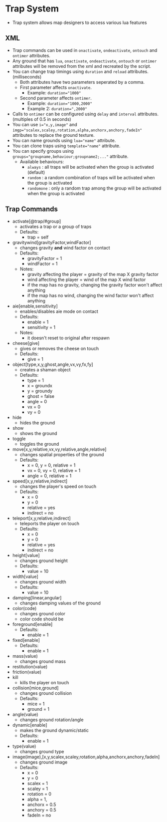 # Trap System

- Trap system allows map designers to access various lua features 

## XML

- Trap commands can be used in `onactivate`, `ondeactivate`, `ontouch` and `ontimer` attributes.
- Any ground that has `lua`, `onactivate`, `ondeactivate`, `ontouch` or `ontimer` attributes will be removed from the xml and recreated by the script.
- You can change trap timings using `duration` and `reload` attributes. (milliseconds)
    - Both attributes have two parameters seperated by a comma.
    - First parameter affects `onactivate`.
        - Example: `duration="1000"`
    - Second parameter affects `ontimer`.
        - Example: `duration="1000,2000"`
        - Example 2: `duration=",2000"`
- Calls to `ontimer` can be configured using `delay` and `interval` attributes. (multiples of 0.5 in seconds)
- You can use `i="x,y,image"` and `imgp="scalex,scaley,rotation,alpha,anchorx,anchory,fadeIn"` attributes to replace the ground texture.
- You can name grounds using `lua="name"` attribute.
- You can clone traps using `template="name"` attribute.
- You can specify groups using `groups="groupname,behaviour;groupname2;..."` attribute.
    - Available behaviours:
        - `always` : all traps will be activated when the group is activated (default)
        - `random` : a random combination of traps will be activated when the group is activated
        - `randomone` : only a random trap among the group will be activated when the group is activated

## Trap Commands

- activate[@trap/#group]
    - activates a trap or a group of traps
    - Defaults:
        - trap = self
- gravitywind[gravityFactor,windFactor]
    - changes gravity **and** wind factor on contact
    - Defaults:
        - gravityFactor = 1
        - windFactor = 1
    - Notes:
        - gravity affecting the player = gravity of the map X gravity factor
        - wind affecting the player = wind of the map X wind factor
        - if the map has no gravity, changing the gravity factor won't affect anything
        - if the map has no wind, changing the wind factor won't affect anything
- aie[enable,sensitivity]
    - enables/disables aie mode on contact
    - Defaults:
        - enable = 1
        - sensitivity = 1
    - Notes:
        - it doesn't reset to original after respawn
- cheese[give]
    - gives or removes the cheese on touch
    - Defaults:
        - give = 1
- object[type,x,y,ghost,angle,vx,vy,fx,fy]
    - creates a shaman object
    - Defaults:
        - type = 1
        - x = groundx
        - y = groundy
        - ghost = false
        - angle = 0
        - vx = 0
        - vy = 0
- hide
    - hides the ground
- show
    - shows the ground
- toggle
    - toggles the ground
- move[x,y,relative,vx,vy,relative,angle,relative]
    - changes spatial properties of the ground
    - Defaults:
        - x = 0, y = 0, relative = 1
        - vx = 0, vy = 0, relative = 1
        - angle = 0, relative = 1
- speed[x,y,relative,indirect]
    - changes the player's speed on touch
    - Defaults:
        - x = 0
        - y = 0
        - relative = yes
        - indirect = no
- teleport[x,y,relative,indirect]
    - teleports the player on touch
    - Defaults:
        - x = 0
        - y = 0
        - relative = yes
        - indirect = no
- height[value]
    - changes ground height
    - Defaults:
        - value = 10
- width[value]
    - changes ground width
    - Defaults:
        - value = 10
- damping[linear,angular]
    - changes damping values of the ground
- color(code)
    - changes ground color
    - color code should be 
- foreground[enable]
    - Defaults:
        - enable = 1
- fixed[enable]
    - Defaults:
        - enable = 1
- mass(value)
    - changes ground mass
- restitution(value)
- friction(value)
- kill
    - kills the player on touch
- collision[mice,ground]
    - changes ground collision
    - Defaults:
        - mice = 1
        - ground = 1
- angle(value)
    - changes ground rotation/angle
- dynamic[enable]
    - makes the ground dynamic/static
    - Defaults:
        - enable = 1
- type(value)
    - changes ground type
- image(image),[x,y,scalex,scaley,rotation,alpha,anchorx,anchory,fadeIn]
    - changes ground image
    - Defaults:
        - x = 0
        - y = 0
        - scalex = 1
        - scaley = 1
        - rotation = 0
        - alpha = 1,
        - anchorx = 0.5
        - anchory = 0.5
        - fadeIn = no
